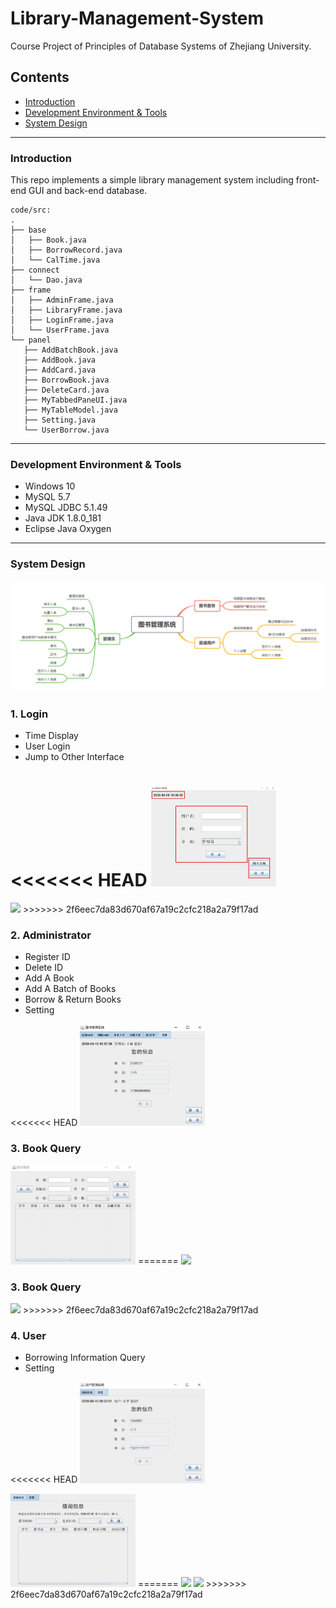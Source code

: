 # Library-Management-System
Course Project of Principles of Database Systems of Zhejiang University.

## **Contents**
- [Introduction](#introduction)
- [Development Environment & Tools](#development-environment--tools)
- [System Design](#system-design)

<hr>

### **Introduction**
 This repo implements a simple library management system including front-end GUI and back-end database.

 ```
 code/src:
 .
├── base
│   ├── Book.java
│   ├── BorrowRecord.java
│   └── CalTime.java
├── connect
│   └── Dao.java
├── frame
│   ├── AdminFrame.java
│   ├── LibraryFrame.java
│   ├── LoginFrame.java
│   └── UserFrame.java
└── panel
    ├── AddBatchBook.java
    ├── AddBook.java
    ├── AddCard.java
    ├── BorrowBook.java
    ├── DeleteCard.java
    ├── MyTabbedPaneUI.java
    ├── MyTableModel.java
    ├── Setting.java
    └── UserBorrow.java
```

<hr>

### **Development Environment & Tools**
- Windows 10
- MySQL 5.7
- MySQL JDBC 5.1.49
- Java JDK 1.8.0_181
- Eclipse Java Oxygen

<hr>

### **System Design**

<img src="./img/system design.jpg"/>

### **1. Login**
- Time Display
- User Login
- Jump to Other Interface

<<<<<<< HEAD
<img src="./img/login.jpg" width=200/>
=======
<img src="./img/login.jpg width=250 height=250"/>
>>>>>>> 2f6eec7da83d670af67a19c2cfc218a2a79f17ad

### **2. Administrator**
- Register ID
- Delete ID
- Add A Book
- Add A Batch of Books
- Borrow & Return Books
- Setting

<<<<<<< HEAD
<img src="./img/administrator.jpg" width=200/>

### **3. Book Query**
<img src="./img/book query.jpg" width=200/>
=======
<img src="./img/administrator.jpg width=250 height=250"/>

### **3. Book Query**
<img src="./img/book query.jpg width=250 height=250"/>
>>>>>>> 2f6eec7da83d670af67a19c2cfc218a2a79f17ad

### **4. User**
- Borrowing Information Query
- Setting

<<<<<<< HEAD
<img src="./img/user.jpg" width=200/>

<img src="./img/borrowing information.jpg" width=200/>
=======
<img src="./img/user.jpg width=250 height=250"/>

<img src="./img/borrowing information.jpg width=250 height=250"/>
>>>>>>> 2f6eec7da83d670af67a19c2cfc218a2a79f17ad
